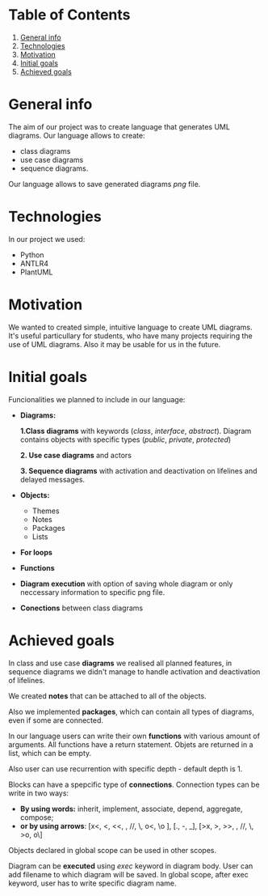 
# Table of Contents
1. [General info](#General-info)
2. [Technologies](#Technologies)
3. [Motivation](#Motivation)
4. [Initial goals](#Initial-goals)
5. [Achieved goals](#Achieved-goals)

# General info
The aim of our project was to create language that generates UML diagrams. Our language allows to create:
-  class diagrams
-  use case diagrams
-  sequence diagrams. 

Our language allows to save generated diagrams *png* file.  

# Technologies
In our project we used:
- Python
- ANTLR4
- PlantUML

# Motivation
We wanted to created simple, intuitive language to create UML diagrams. It's useful particullary for students, who have many projects requiring the use of UML diagrams. Also it may be usable for us in the future. 

# Initial goals
Funcionalities we planned to include in our language:

* **Diagrams:**

    **1.Class diagrams** with keywords (*class*, *interface*, *abstract*). Diagram contains objects with specific types (*public*, *private*, *protected*)

    **2. Use case diagrams** and actors

    **3. Sequence diagrams**  with activation and deactivation on lifelines and delayed messages. 
* **Objects:**
    
    * Themes 
    * Notes
    * Packages
    * Lists
* **For loops**
* **Functions**
* **Diagram execution** with option of saving whole diagram or only neccessary information to specific png file. 
* **Conections** between class diagrams

# Achieved goals
In class and use case **diagrams** we realised all planned features, in sequence diagrams we didn't manage to handle activation and deactivation of lifelines.

We created **notes** that can be attached to all of the objects.

Also we implemented **packages**, which can contain all types of diagrams, even if some are connected.

In our language users can write their own **functions** with various amount of arguments. All functions have a return statement. Objets are returned in a list, which can be empty. 

Also user can use recurrention with specific depth - default depth is 1. 

Blocks can have a spepcific type of **connections**. Connection types can be write in two ways:
* **By using words:**
 inherit, implement, associate, depend, aggregate, compose;
* **or by using arrows**: [x<, <, <<, \, //, \\, o<, \\o ], [., -, _], [>x, >, >>, \, //, \\, >o, o\\]

Objects declared in global scope can be used in other scopes. 

Diagram can be **executed** using *exec* keyword in diagram body. User can add filename to which diagram will be saved. In global scope, after exec keyword, user has to write specific diagram name. 
    
